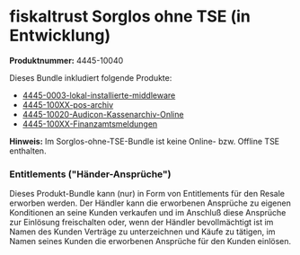 # fiskaltrust Sorglos ohne TSE (in Entwicklung)

**Produktnummer:** 4445-10040

Dieses Bundle inkludiert folgende Produkte:

-  [4445-0003-lokal-installierte-middleware](../compliance-as-a-service/produkte/4445-0003-lokal-installierte-middleware.md) 
-  [4445-100XX-pos-archiv](../revisionssichere-daten-as-a-service/produkte/4445-100XX-pos-archiv.md) 
-  [4445-10020-Audicon-Kassenarchiv-Online](../revisionssichere-daten-as-a-service/produkte/4445-10020-Audicon-Kassenarchiv-Online-md) 
- [4445-100XX-Finanzamtsmeldungen](../compliance-as-a-service/produkte/4445-100XX-Finanzamtsmeldungen.md) 

**Hinweis:** Im Sorglos-ohne-TSE-Bundle ist keine Online- bzw. Offline TSE enthalten.

### Entitlements ("Händer-Ansprüche")

Dieses Produkt-Bundle kann (nur) in Form von Entitlements für den Resale erworben werden. Der Händler kann die erworbenen Ansprüche zu eigenen Konditionen an seine Kunden verkaufen und im Anschluß diese Ansprüche zur Einlösung freischalten oder, wenn der Händler bevollmächtigt ist im Namen des Kunden Verträge zu unterzeichnen und Käufe zu tätigen, im Namen seines Kunden die erworbenen Ansprüche für den Kunden einlösen.